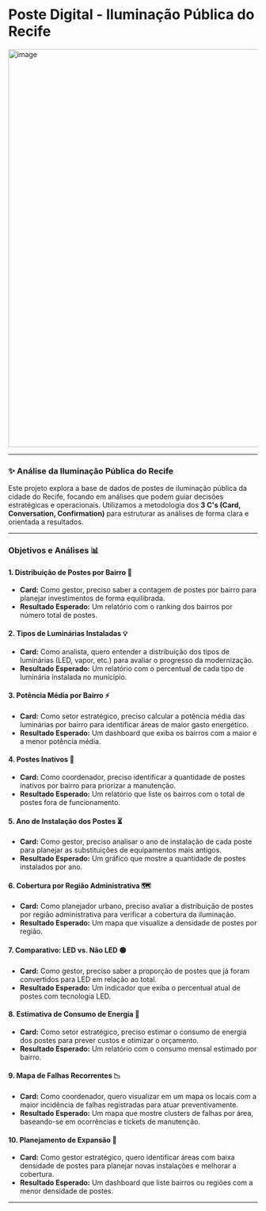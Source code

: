 # Poste Digital - Iluminação Pública do Recife
<img width="1907" height="803" alt="image" src="https://github.com/user-attachments/assets/7820decc-1114-4783-8208-7dc269db5d49" />

---

### ✨ **Análise da Iluminação Pública do Recife**

Este projeto explora a base de dados de postes de iluminação pública da cidade do Recife, focando em análises que podem guiar decisões estratégicas e operacionais. Utilizamos a metodologia dos **3 C's (Card, Conversation, Confirmation)** para estruturar as análises de forma clara e orientada a resultados.

---

### **Objetivos e Análises 📊**

#### 1. Distribuição de Postes por Bairro 📍
- **Card:** Como gestor, preciso saber a contagem de postes por bairro para planejar investimentos de forma equilibrada.
- **Resultado Esperado:** Um relatório com o ranking dos bairros por número total de postes.

#### 2. Tipos de Luminárias Instaladas 💡
- **Card:** Como analista, quero entender a distribuição dos tipos de luminárias (LED, vapor, etc.) para avaliar o progresso da modernização.
- **Resultado Esperado:** Um relatório com o percentual de cada tipo de luminária instalada no município.

#### 3. Potência Média por Bairro ⚡
- **Card:** Como setor estratégico, preciso calcular a potência média das luminárias por bairro para identificar áreas de maior gasto energético.
- **Resultado Esperado:** Um dashboard que exiba os bairros com a maior e a menor potência média.

#### 4. Postes Inativos 🚧
- **Card:** Como coordenador, preciso identificar a quantidade de postes inativos por bairro para priorizar a manutenção.
- **Resultado Esperado:** Um relatório que liste os bairros com o total de postes fora de funcionamento.

#### 5. Ano de Instalação dos Postes ⏳
- **Card:** Como gestor, preciso analisar o ano de instalação de cada poste para planejar as substituições de equipamentos mais antigos.
- **Resultado Esperado:** Um gráfico que mostre a quantidade de postes instalados por ano.

#### 6. Cobertura por Região Administrativa 🗺️
- **Card:** Como planejador urbano, preciso avaliar a distribuição de postes por região administrativa para verificar a cobertura da iluminação.
- **Resultado Esperado:** Um mapa que visualize a densidade de postes por região.

#### 7. Comparativo: LED vs. Não LED 🟢
- **Card:** Como gestor, preciso saber a proporção de postes que já foram convertidos para LED em relação ao total.
- **Resultado Esperado:** Um indicador que exiba o percentual atual de postes com tecnologia LED.

#### 8. Estimativa de Consumo de Energia 🔌
- **Card:** Como setor estratégico, preciso estimar o consumo de energia dos postes para prever custos e otimizar o orçamento.
- **Resultado Esperado:** Um relatório com o consumo mensal estimado por bairro.

#### 9. Mapa de Falhas Recorrentes 📉
- **Card:** Como coordenador, quero visualizar em um mapa os locais com a maior incidência de falhas registradas para atuar preventivamente.
- **Resultado Esperado:** Um mapa que mostre clusters de falhas por área, baseando-se em ocorrências e tickets de manutenção.

#### 10. Planejamento de Expansão 🌱
- **Card:** Como gestor estratégico, quero identificar áreas com baixa densidade de postes para planejar novas instalações e melhorar a cobertura.
- **Resultado Esperado:** Um dashboard que liste bairros ou regiões com a menor densidade de postes.

---
